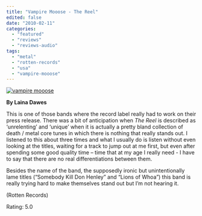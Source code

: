 ```yaml
---
title: "Vampire Mooose - The Reel"
edited: false
date: "2010-02-11"
categories:
  - "featured"
  - "reviews"
  - "reviews-audio"
tags:
  - "metal"
  - "rotten-records"
  - "usa"
  - "vampire-mooose"
---
```


[![vampire mooose](http://www.hellbound.ca/wp-content/uploads/2010/02/vampire-mooose.jpg "vampire mooose")](http://www.hellbound.ca/wp-content/uploads/2010/02/vampire-mooose.jpg)

**By Laina Dawes**

This is one of those bands where the record label really had to work on their press release. There was a bit of anticipation when _The Reel_ is described as ‘unrelenting’ and ‘unique’ when it is actually a pretty bland collection of death / metal core tunes in which there is nothing that really stands out. I listened to this about three times and what I usually do is listen without even looking at the titles, waiting for a track to jump out at me first, but even after spending some good quality time – time that at my age I really need - I have to say that there are no real differentiations between them.

Besides the name of the band, the supposedly ironic but unintentionally lame titles (“Somebody Kill Don Henley” and “Lions of Whoa”) this band is really trying hard to make themselves stand out but I’m not hearing it.

(Rotten Records)

Rating: 5.0
